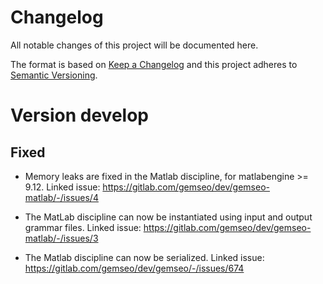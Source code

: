 <!--
Copyright 2021 IRT Saint Exupéry, https://www.irt-saintexupery.com

This work is licensed under the Creative Commons Attribution-ShareAlike 4.0
International License. To view a copy of this license, visit
http://creativecommons.org/licenses/by-sa/4.0/ or send a letter to Creative
Commons, PO Box 1866, Mountain View, CA 94042, USA.
-->

<!--
Changelog titles are:
- Added: for new features.
- Changed: for changes in existing functionality.
- Deprecated: for soon-to-be removed features.
- Removed: for now removed features.
- Fixed: for any bug fixes.
- Security: in case of vulnerabilities.
-->

# Changelog

All notable changes of this project will be documented here.

The format is based on
[Keep a Changelog](https://keepachangelog.com/en/1.0.0)
and this project adheres to
[Semantic Versioning](https://semver.org/spec/v2.0.0.html).

# Version develop

## Fixed

- Memory leaks are fixed in the Matlab discipline,
for matlabengine >= 9.12.
Linked issue:
<https://gitlab.com/gemseo/dev/gemseo-matlab/-/issues/4>

- The MatLab discipline can now be instantiated using input and output
grammar files. Linked issue:
<https://gitlab.com/gemseo/dev/gemseo-matlab/-/issues/3>

- The Matlab discipline can now be serialized. Linked issue:
<https://gitlab.com/gemseo/dev/gemseo/-/issues/674>
